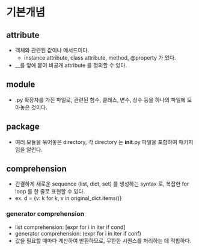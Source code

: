 # 기본개념

## attribute
- 객체와 관련된 값이나 메서드이다.
  - instance attribute, class attribute, method, @property 가 있다.
- __를 앞에 붙여 비공개 attribute 를 정의할 수 있다.

## module
- .py 확장자를 가진 파일로, 관련된 함수, 클래스, 변수, 상수 등을 하나의 파일에 모아놓은 것이다.

## package
- 여러 모듈을 묶어놓은 directory, 각 directory 는 __init__.py 파일을 포함하여 패키지임을 알린다.

## comprehension
- 간결하게 새로운 sequence (list, dict, set) 를 생성하는 syntax 로, 복잡한 for loop 를 한 줄로 표현할 수 있다.
- ex. d = {v: k for k, v in original_dict.items()}

### generator comprehension
- list comprehension: [expr for i in iter if cond]
- generator comprehension: (expr for i in iter if conf)
- 값을 필요할 때마다 계산하여 반환하므로, 무한한 시퀀스를 처리하는 데 적합하다.

